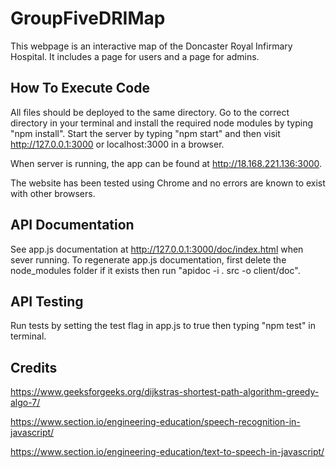 # GroupFiveDRIMap

This webpage is an interactive map of the Doncaster Royal Infirmary Hospital. It includes a page for users and a page for admins.

## How To Execute Code

All files should be deployed to the same directory. Go to the correct directory in your terminal and install the required node modules by typing "npm install". Start the server by typing "npm start" and then visit http://127.0.0.1:3000 or localhost:3000 in a browser.

When server is running, the app can be found at http://18.168.221.136:3000.

The website has been tested using Chrome and no errors are known to exist with other browsers.

## API Documentation

See app.js documentation at http://127.0.0.1:3000/doc/index.html when sever running. To regenerate app.js documentation, first delete the node_modules folder if it exists then run "apidoc -i . src -o client/doc".

## API Testing

Run tests by setting the test flag in app.js to true then typing "npm test" in terminal.

## Credits
https://www.geeksforgeeks.org/dijkstras-shortest-path-algorithm-greedy-algo-7/

https://www.section.io/engineering-education/speech-recognition-in-javascript/

https://www.section.io/engineering-education/text-to-speech-in-javascript/
